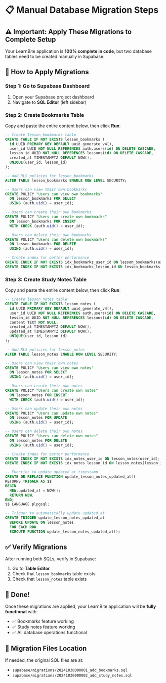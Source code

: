 # 📋 Manual Database Migration Steps

## ⚠️ Important: Apply These Migrations to Complete Setup

Your LearnBite application is **100% complete in code**, but two database tables need to be created manually in Supabase.

## 🔧 How to Apply Migrations

### Step 1: Go to Supabase Dashboard
1. Open your Supabase project dashboard
2. Navigate to **SQL Editor** (left sidebar)

### Step 2: Create Bookmarks Table
Copy and paste the entire content below, then click **Run**:

```sql
-- Create lesson_bookmarks table
CREATE TABLE IF NOT EXISTS lesson_bookmarks (
  id UUID PRIMARY KEY DEFAULT uuid_generate_v4(),
  user_id UUID NOT NULL REFERENCES auth.users(id) ON DELETE CASCADE,
  lesson_id UUID NOT NULL REFERENCES lessons(id) ON DELETE CASCADE,
  created_at TIMESTAMPTZ DEFAULT NOW(),
  UNIQUE(user_id, lesson_id)
);

-- Add RLS policies for lesson_bookmarks
ALTER TABLE lesson_bookmarks ENABLE ROW LEVEL SECURITY;

-- Users can view their own bookmarks
CREATE POLICY "Users can view own bookmarks"
  ON lesson_bookmarks FOR SELECT
  USING (auth.uid() = user_id);

-- Users can create their own bookmarks
CREATE POLICY "Users can create own bookmarks"
  ON lesson_bookmarks FOR INSERT
  WITH CHECK (auth.uid() = user_id);

-- Users can delete their own bookmarks
CREATE POLICY "Users can delete own bookmarks"
  ON lesson_bookmarks FOR DELETE
  USING (auth.uid() = user_id);

-- Create index for better performance
CREATE INDEX IF NOT EXISTS idx_bookmarks_user_id ON lesson_bookmarks(user_id);
CREATE INDEX IF NOT EXISTS idx_bookmarks_lesson_id ON lesson_bookmarks(lesson_id);
```

### Step 3: Create Study Notes Table
Copy and paste the entire content below, then click **Run**:

```sql
-- Create lesson_notes table
CREATE TABLE IF NOT EXISTS lesson_notes (
  id UUID PRIMARY KEY DEFAULT uuid_generate_v4(),
  user_id UUID NOT NULL REFERENCES auth.users(id) ON DELETE CASCADE,
  lesson_id UUID NOT NULL REFERENCES lessons(id) ON DELETE CASCADE,
  content TEXT NOT NULL,
  created_at TIMESTAMPTZ DEFAULT NOW(),
  updated_at TIMESTAMPTZ DEFAULT NOW(),
  UNIQUE(user_id, lesson_id)
);

-- Add RLS policies for lesson_notes
ALTER TABLE lesson_notes ENABLE ROW LEVEL SECURITY;

-- Users can view their own notes
CREATE POLICY "Users can view own notes"
  ON lesson_notes FOR SELECT
  USING (auth.uid() = user_id);

-- Users can create their own notes
CREATE POLICY "Users can create own notes"
  ON lesson_notes FOR INSERT
  WITH CHECK (auth.uid() = user_id);

-- Users can update their own notes
CREATE POLICY "Users can update own notes"
  ON lesson_notes FOR UPDATE
  USING (auth.uid() = user_id);

-- Users can delete their own notes
CREATE POLICY "Users can delete own notes"
  ON lesson_notes FOR DELETE
  USING (auth.uid() = user_id);

-- Create index for better performance
CREATE INDEX IF NOT EXISTS idx_notes_user_id ON lesson_notes(user_id);
CREATE INDEX IF NOT EXISTS idx_notes_lesson_id ON lesson_notes(lesson_id);

-- Function to update updated_at timestamp
CREATE OR REPLACE FUNCTION update_lesson_notes_updated_at()
RETURNS TRIGGER AS $$
BEGIN
  NEW.updated_at = NOW();
  RETURN NEW;
END;
$$ LANGUAGE plpgsql;

-- Trigger to automatically update updated_at
CREATE TRIGGER update_lesson_notes_updated_at
  BEFORE UPDATE ON lesson_notes
  FOR EACH ROW
  EXECUTE FUNCTION update_lesson_notes_updated_at();
```

## ✅ Verify Migrations

After running both SQLs, verify in Supabase:
1. Go to **Table Editor**
2. Check that `lesson_bookmarks` table exists
3. Check that `lesson_notes` table exists

## 🎉 Done!

Once these migrations are applied, your LearnBite application will be **fully functional** with:
- ✅ Bookmarks feature working
- ✅ Study notes feature working
- ✅ All database operations functional

## 📁 Migration Files Location

If needed, the original SQL files are at:
- `supabase/migrations/20241030000001_add_bookmarks.sql`
- `supabase/migrations/20241030000002_add_study_notes.sql`
